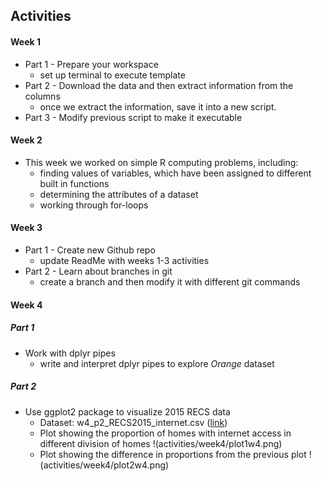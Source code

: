 ## Activities
#### Week 1 
* Part 1 - Prepare your workspace 
  + set up terminal to execute template 
* Part 2 - Download the data and then extract information from the columns 
  + once we extract the information, save it into a new script.
* Part 3 - Modify previous script to make it executable 
#### Week 2 
* This week we worked on simple R computing problems, including: 
  + finding values of variables, which have been assigned to different built in functions 
  + determining the attributes of a dataset 
  + working through for-loops
#### Week 3 
* Part 1 - Create new Github repo 
  + update ReadMe with weeks 1-3 activities 
* Part 2 - Learn about branches in git 
  + create a branch and then modify it with different git commands
#### Week 4 
##### Part 1
* Work with dplyr pipes 
  + write and interpret dplyr pipes to explore _Orange_ dataset 
##### Part 2
* Use ggplot2 package to visualize 2015 RECS data 
  + Dataset: w4_p2_RECS2015_internet.csv ([link](https://github.com/jbhender/Stats506_F20/blob/master/activities/week4/w4_p2_RECS2015_internet.csv)) 
  + Plot showing the proportion of homes with internet access in different division of homes 
  !(activities/week4/plot1w4.png)
  + Plot showing the difference in proportions from the previous plot 
  !(activities/week4/plot2w4.png)  

